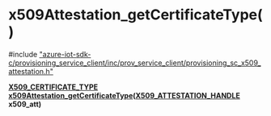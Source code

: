 # x509Attestation_getCertificateType()

\#include ["azure-iot-sdk-c/provisioning_service_client/inc/prov_service_client/provisioning_sc_x509_attestation.h"](../iot-c-ref-provisioning-sc-x509-attestation-h.md)  

**[X509_CERTIFICATE_TYPE](#provisioning__sc__x509__attestation_8h_1a352fbebcee50679dd88a6745b1ce70cc) [x509Attestation_getCertificateType](#provisioning__sc__x509__attestation_8h_1a886cb14d8940122f578e0e15fdfdd66e)([X509_ATTESTATION_HANDLE](#provisioning__sc__x509__attestation_8h_1af73941413e975e31b577f9d6e420b156) x509_att)**

